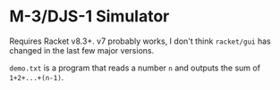 # M-3/DJS-1 Simulator

Requires Racket v8.3+. v7 probably works, I don't think `racket/gui` has changed in the last few major versions.

`demo.txt` is a program that reads a number `n` and outputs the sum of `1+2+...+(n-1)`.
